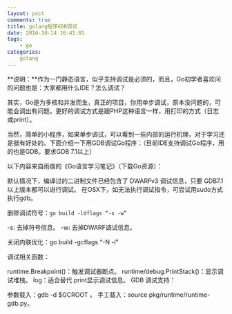 ```yaml
---
layout: post
comments: true
title: golang程序GDB调试
date: 2016-10-14 16:41:01
tags:
    - go
categories:
    golang
---
```


 **说明：**作为一门静态语言，似乎支持调试是必须的，而且，Go初学者喜欢问的问题也是：大家都用什么IDE？怎么调试？

<!-- more -->

其实，Go是为多核和并发而生，真正的项目，你用单步调试，原本没问题的，可能会调出有问题。更好的调试方式是跟PHP这种语言一样，用打印的方式（日志或print）。

当然，简单的小程序，如果单步调试，可以看到一些内部的运行机理，对于学习还是挺有好处的。下面介绍一下用GDB调试Go程序：（目前IDE支持调试Go程序，用的也是GDB。要求GDB 7.1以上）

以下内容来自雨痕的《Go语言学习笔记》（下载Go资源）：

默认情况下，编译过的二进制文件已经包含了 DWARFv3 调试信息，只要 GDB7.1 以上版本都可以进行调试。 在OSX下，如无法执行调试指令，可尝试用sudo方式执行gdb。

删除调试符号：`go build -ldflags “-s -w”`

-s: 去掉符号信息。
-w: 去掉DWARF调试信息。

关闭内联优化：go build -gcflags “-N -l”

调试相关函数：

runtime.Breakpoint()：触发调试器断点。
runtime/debug.PrintStack()：显示调试堆栈。
log：适合替代 print显示调试信息。
GDB 调试支持：

参数载入：gdb -d $GCROOT 。
手工载入：source pkg/runtime/runtime-gdb.py。                        
                    
                    